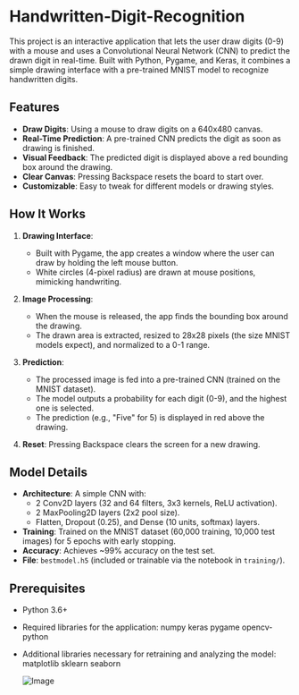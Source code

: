 # Handwritten-Digit-Recognition

This project is an interactive application that lets the user draw digits (0-9) with a mouse and uses a Convolutional Neural Network (CNN) to predict the drawn digit in real-time. Built with Python, Pygame, and Keras, it combines a simple drawing interface with a pre-trained MNIST model to recognize handwritten digits.

## Features
- **Draw Digits**: Using a mouse to draw digits on a 640x480 canvas.
- **Real-Time Prediction**: A pre-trained CNN predicts the digit as soon as drawing is finished.
- **Visual Feedback**: The predicted digit is displayed above a red bounding box around the drawing.
- **Clear Canvas**: Pressing Backspace resets the board to start over.
- **Customizable**: Easy to tweak for different models or drawing styles.

## How It Works
1. **Drawing Interface**: 
   - Built with Pygame, the app creates a window where the user can draw by holding the left mouse button.
   - White circles (4-pixel radius) are drawn at mouse positions, mimicking handwriting.

2. **Image Processing**:
   - When the mouse is released, the app finds the bounding box around the drawing.
   - The drawn area is extracted, resized to 28x28 pixels (the size MNIST models expect), and normalized to a 0-1 range.

3. **Prediction**:
   - The processed image is fed into a pre-trained CNN (trained on the MNIST dataset).
   - The model outputs a probability for each digit (0-9), and the highest one is selected.
   - The prediction (e.g., "Five" for 5) is displayed in red above the drawing.

4. **Reset**: Pressing Backspace clears the screen for a new drawing.

## Model Details
- **Architecture**: A simple CNN with:
  - 2 Conv2D layers (32 and 64 filters, 3x3 kernels, ReLU activation).
  - 2 MaxPooling2D layers (2x2 pool size).
  - Flatten, Dropout (0.25), and Dense (10 units, softmax) layers.
- **Training**: Trained on the MNIST dataset (60,000 training, 10,000 test images) for 5 epochs with early stopping.
- **Accuracy**: Achieves ~99% accuracy on the test set.
- **File**: `bestmodel.h5` (included or trainable via the notebook in `training/`).

## Prerequisites
- Python 3.6+
- Required libraries for the application:
  numpy
  keras
  pygame
  opencv-python

- Additional libraries necessary for retraining and analyzing the model:
  matplotlib
  sklearn
  seaborn



  ![Image](https://github.com/user-attachments/assets/275cf419-fc5b-447e-b435-f44e4980f11f)
